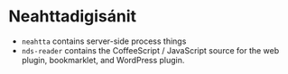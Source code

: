 Neahttadigisánit
================

 * `neahtta` contains server-side process things
 * `nds-reader` contains the CoffeeScript / JavaScript source for the web
   plugin, bookmarklet, and WordPress plugin.


